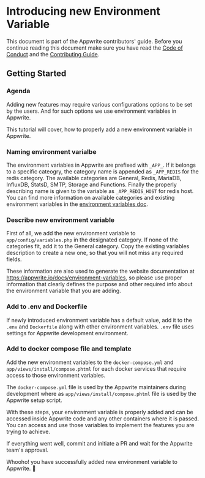 # Introducing new Environment Variable

This document is part of the Appwrite contributors' guide. Before you continue reading this document make sure you have read the [Code of Conduct](https://github.com/appwrite/appwrite/blob/master/CODE_OF_CONDUCT.md) and the [Contributing Guide](https://github.com/appwrite/appwrite/blob/master/CONTRIBUTING.md).

## Getting Started

### Agenda
Adding new features may require various configurations options to be set by the users. And for such options we use environment variables in Appwrite.

This tutorial will cover, how to properly add a new environment variable in Appwrite.

### Naming environment varialbe
The environment variables in Appwrite are prefixed with `_APP_`. If it belongs to a specific cateogry, the category name is appended as `_APP_REDIS` for the redis category. The available categories are General, Redis, MariaDB, InfluxDB, StatsD, SMTP, Storage and Functions. Finally the properly describing name is given to the variable as `_APP_REDIS_HOST` for redis host. You can find more information on available categories and existing environment variables in the [environment variables doc](https://appwrite.io/docs/environment-variables).

### Describe new environment variable
First of all, we add the new environment variable to `app/config/variables.php` in the designated category. If none of the categories fit, add it to the General category. Copy the existing variables description to create a new one, so that you will not miss any required fields.

These information are also used to generate the website documentation at https://appwrite.io/docs/environment-variables, so please use proper information that clearly defines the purpose and other required info about the environment variable that you are adding.

### Add to .env and Dockerfile
If newly introduced environment variable has a default value, add it to the `.env` and `Dockerfile` along with other environment variables. `.env` file uses settings for Appwrite development environment.

### Add to docker compose file and template
Add the new environment variables to the `docker-compose.yml` and `app/views/install/compose.phtml` for each docker services that require access to those environment variables.

The `docker-compose.yml` file is used by the Appwrite maintainers during development where as `app/views/install/compose.phtml` file is used by the Appwrite setup script.

With these steps, your environment variable is properly added and can be accessed inside Appwrite code and any other containers where it is passed. You can access and use those variables to implement the features you are trying to achieve.

If everything went well, commit and initiate a PR and wait for the Appwrite team's approval.

Whooho! you have successfully added new environment variable to Appwrite. 🎉
